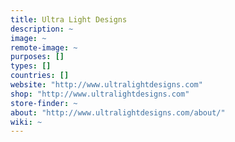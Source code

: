```yaml
---
title: Ultra Light Designs
description: ~
image: ~
remote-image: ~
purposes: []
types: []
countries: []
website: "http://www.ultralightdesigns.com"
shop: "http://www.ultralightdesigns.com"
store-finder: ~
about: "http://www.ultralightdesigns.com/about/"
wiki: ~
---
```

